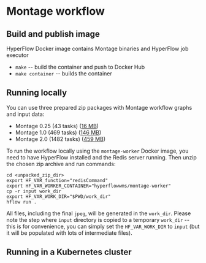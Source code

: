 # Montage workflow

## Build and publish image
HyperFlow Docker image contains Montage binaries and HyperFlow job executor
- `make` -- build the container and push to Docker Hub
- `make container` -- builds the container

## Running locally

You can use three prepared zip packages with Montage workflow graphs and input data:
- Montage 0.25 (43 tasks) ([16 MB](https://drive.google.com/$typettps://drive.google.com/open?id=1qlK2Y0xY2vKaV8StSPKD9hpVNvmH_bJ))
- Montage 1.0 (469 tasks) ([146 MB](https://drive.google.com/open?id=17Q59X1b8kQKiLQXC2JUNokOg8o0qRTRO))
- Montage 2.0 (1482 tasks) ([459 MB]())

To run the workflow locally using the `montage-worker` Docker image, you need to have HyperFlow installed and the Redis server running. Then unzip the chosen zip archive and run commands:

```
cd <unpacked_zip_dir>
export HF_VAR_function="redisCommand"
export HF_VAR_WORKER_CONTAINER="hyperflowwms/montage-worker" 
cp -r input work_dir
export HF_VAR_WORK_DIR="$PWD/work_dir"
hflow run .
```
All files, including the final `jpeg`, will be generated in the `work_dir`. Please note the step where `input` directory is copied to a temporary `work_dir` -- this is for convenience, you can simply set the `HF_VAR_WORK_DIR` to `input` (but it will be populated with lots of intermediate files).

## Running in a Kubernetes cluster

